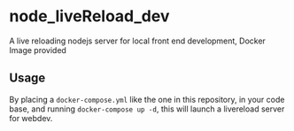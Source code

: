 # node_liveReload_dev
A live reloading nodejs server for local front end development, Docker Image provided

## Usage

By placing a `docker-compose.yml` like the one in this repository, in your code base, and running
`docker-compose up -d`, this will launch a livereload server for webdev.